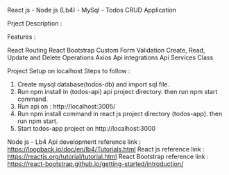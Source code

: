 React js - Node js (Lb4) - MySql - Todos CRUD Application

Prject Description : 

Features :

React Routing
React Bootstrap
Custom Form Validation
Create, Read, Update and Delete Operations
Axios Api integrations
Api Services Class

Project Setup on localhost Steps to follow :

1. Create mysql database(todos-db) and import sql file.
2. Run npm install in (todos-api) api project directory. then run npm start command.
3. Run api on : http://localhost:3005/
4. Run npm install command in react js project directory (todos-app). then run npm start.
5. Start todos-app project on http://localhost:3000

Node js - Lb4 Api development reference link : https://loopback.io/doc/en/lb4/Tutorials.html
React js reference link : https://reactjs.org/tutorial/tutorial.html
React Bootstrap reference link : https://react-bootstrap.github.io/getting-started/introduction/